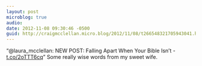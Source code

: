 ```yaml
---
layout: post
microblog: true
audio: 
date: 2012-11-08 09:30:46 -0500
guid: http://craigmcclellan.micro.blog/2012/11/08/t266548321705943041.html
---
```

“@laura_mcclellan: NEW POST: Falling Apart When Your Bible Isn’t - [t.co/2oTTT6cq](http://t.co/2oTTT6cq)” Some really wise words from my sweet wife.
